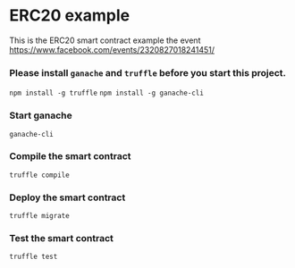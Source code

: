 # ERC20 example
This is the ERC20 smart contract example the event https://www.facebook.com/events/2320827018241451/


### Please install `ganache` and `truffle` before you start this project.

`npm install -g truffle`
`npm install -g ganache-cli`

### Start ganache
`ganache-cli`

### Compile the smart contract
`truffle compile`

### Deploy the smart contract
`truffle migrate`

### Test the smart contract

`truffle test`


